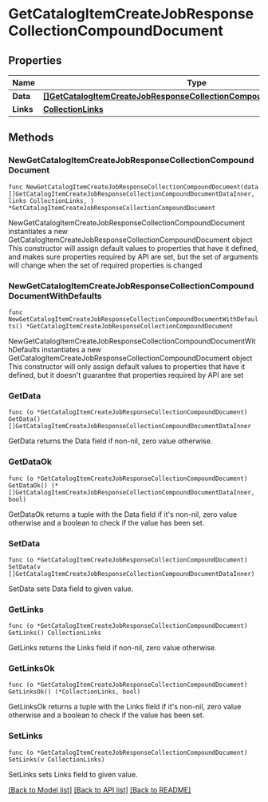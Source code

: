 # GetCatalogItemCreateJobResponseCollectionCompoundDocument

## Properties

Name | Type | Description | Notes
------------ | ------------- | ------------- | -------------
**Data** | [**[]GetCatalogItemCreateJobResponseCollectionCompoundDocumentDataInner**](GetCatalogItemCreateJobResponseCollectionCompoundDocumentDataInner.md) |  | 
**Links** | [**CollectionLinks**](CollectionLinks.md) |  | 

## Methods

### NewGetCatalogItemCreateJobResponseCollectionCompoundDocument

`func NewGetCatalogItemCreateJobResponseCollectionCompoundDocument(data []GetCatalogItemCreateJobResponseCollectionCompoundDocumentDataInner, links CollectionLinks, ) *GetCatalogItemCreateJobResponseCollectionCompoundDocument`

NewGetCatalogItemCreateJobResponseCollectionCompoundDocument instantiates a new GetCatalogItemCreateJobResponseCollectionCompoundDocument object
This constructor will assign default values to properties that have it defined,
and makes sure properties required by API are set, but the set of arguments
will change when the set of required properties is changed

### NewGetCatalogItemCreateJobResponseCollectionCompoundDocumentWithDefaults

`func NewGetCatalogItemCreateJobResponseCollectionCompoundDocumentWithDefaults() *GetCatalogItemCreateJobResponseCollectionCompoundDocument`

NewGetCatalogItemCreateJobResponseCollectionCompoundDocumentWithDefaults instantiates a new GetCatalogItemCreateJobResponseCollectionCompoundDocument object
This constructor will only assign default values to properties that have it defined,
but it doesn't guarantee that properties required by API are set

### GetData

`func (o *GetCatalogItemCreateJobResponseCollectionCompoundDocument) GetData() []GetCatalogItemCreateJobResponseCollectionCompoundDocumentDataInner`

GetData returns the Data field if non-nil, zero value otherwise.

### GetDataOk

`func (o *GetCatalogItemCreateJobResponseCollectionCompoundDocument) GetDataOk() (*[]GetCatalogItemCreateJobResponseCollectionCompoundDocumentDataInner, bool)`

GetDataOk returns a tuple with the Data field if it's non-nil, zero value otherwise
and a boolean to check if the value has been set.

### SetData

`func (o *GetCatalogItemCreateJobResponseCollectionCompoundDocument) SetData(v []GetCatalogItemCreateJobResponseCollectionCompoundDocumentDataInner)`

SetData sets Data field to given value.


### GetLinks

`func (o *GetCatalogItemCreateJobResponseCollectionCompoundDocument) GetLinks() CollectionLinks`

GetLinks returns the Links field if non-nil, zero value otherwise.

### GetLinksOk

`func (o *GetCatalogItemCreateJobResponseCollectionCompoundDocument) GetLinksOk() (*CollectionLinks, bool)`

GetLinksOk returns a tuple with the Links field if it's non-nil, zero value otherwise
and a boolean to check if the value has been set.

### SetLinks

`func (o *GetCatalogItemCreateJobResponseCollectionCompoundDocument) SetLinks(v CollectionLinks)`

SetLinks sets Links field to given value.



[[Back to Model list]](../README.md#documentation-for-models) [[Back to API list]](../README.md#documentation-for-api-endpoints) [[Back to README]](../README.md)


